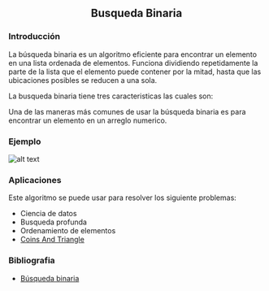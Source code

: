 <div align="center">
  
  ## Busqueda Binaria
 
</div>

### Introducción

La búsqueda binaria es un algoritmo eficiente para encontrar un elemento en una lista ordenada de elementos. Funciona dividiendo repetidamente la parte de la lista que el elemento puede contener por la mitad, hasta que las ubicaciones posibles se reducen a una sola. 

La busqueda binaria tiene tres caracteristicas las cuales son:


Una de las maneras más comunes de usar la búsqueda binaria es para encontrar un elemento en un arreglo numerico.


### Ejemplo

  
 ![alt text](https://libreim.github.io/assets/images/blog/segment_trees/segment_trees_visualizacion.png)

 ### Aplicaciones 
 Este algoritmo se puede usar para resolver los siguiente problemas: 
 
 * Ciencia de datos
 * Busqueda profunda
 * Ordenamiento de elementos
 * [Coins And Triangle](https://vjudge.net/contest/520691#problem/E)
 
 ### Bibliografia
 
 * [Búsqueda binaria](https://es.khanacademy.org/computing/computer-science/algorithms/binary-search/a/binary-search)

</div>

